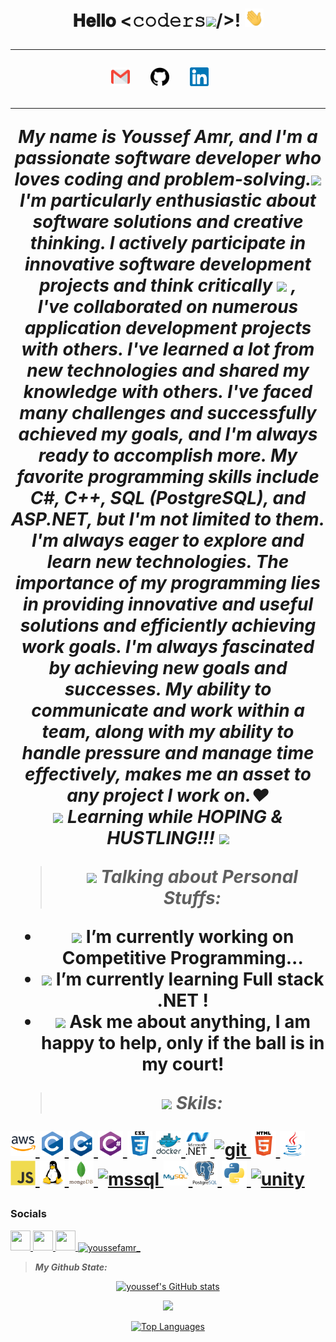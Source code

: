 <h1 align="center">𝐇𝐞𝐥𝐥𝐨 <𝚌𝚘𝚍𝚎𝚛𝚜<img src="https://github.com/TheDudeThatCode/TheDudeThatCode/blob/master/Assets/Earth.gif" width="24px">/>! <img src="https://raw.githubusercontent.com/ABSphreak/ABSphreak/master/gifs/Hi.gif" width="30px">
<hr>
<p align="center">
 <a href="yamr0174@gmail.com"><img src="https://github.com/deut-erium/deut-erium/blob/master/assets/gmail.svg" width="30px" alt="mail"></a> &nbsp; &nbsp;
   <a href="https://github.com/youssef-19"><img src="https://github.com/deut-erium/deut-erium/blob/master/assets/github.svg" width="30px" alt="mail"></a> &nbsp; &nbsp;
  <a href="https://www.linkedin.com/in/%F0%9D%90%98%F0%9D%90%A8%F0%9D%90%AE%F0%9D%90%AC%F0%9D%90%AC%F0%9D%90%9E%F0%9D%90%9F-%F0%9D%90%80%F0%9D%90%A6%F0%9D%90%AB-5b7812240/"><img src="https://github.com/deut-erium/deut-erium/blob/master/assets/linkedin.svg" width="30px" alt="LinkedIn"></a> &nbsp; &nbsp;
</p>
 <hr>
<p align="center">
  <em>
    My name is Youssef Amr, and I'm a passionate software developer who loves coding and problem-solving.<img src="https://github.com/TheDudeThatCode/TheDudeThatCode/blob/master/Assets/Developer.gif" width="30px"> I'm particularly enthusiastic about software solutions and creative thinking. I actively participate in innovative software development projects and think critically&nbsp;<img src="https://github.com/TheDudeThatCode/TheDudeThatCode/blob/master/Assets/Designer.gif" width="36px">&nbsp,<br>I've collaborated on numerous application development projects with others. I've learned a lot from new technologies and shared my knowledge with others. I've faced many challenges and successfully achieved my goals, and I'm always ready to accomplish more.
   My favorite programming skills include C#, C++, SQL (PostgreSQL), and ASP.NET, but I'm not limited to them. I'm always eager to explore and learn new technologies. The importance of my programming lies in providing innovative and useful solutions and efficiently achieving work goals. I'm always fascinated by achieving new goals and successes. My ability to communicate and work within a team, along with my ability to handle pressure and manage time effectively, makes me an asset to any project I work on.♥️
  </em> 
<br>
  <img src="https://media.giphy.com/media/VgCDAzcKvsR6OM0uWg/giphy.gif" width="50" /> <b><i>Learning while HOPING & HUSTLING!!!</i></b> <img src="https://media.giphy.com/media/7j2hfyeVcDtf2/giphy.gif" width="50" />
</p>


> <img src="https://media.giphy.com/media/ObNTw8Uzwy6KQ/giphy.gif" width="30px">&nbsp;***Talking about Personal Stuffs:***
  
- <img src="https://media.giphy.com/media/7TcdtHOCxo3meUvPgj/giphy.gif" width="30px">&nbsp;I’m currently working on Competitive Programming...
- <img src="https://media.giphy.com/media/gicLJtvYJlEh0LSdCl/giphy.gif" width="30px">&nbsp;I’m currently learning Full stack .NET !
- <img src="https://media.giphy.com/media/lleGybkEAdmbVE8cKt/giphy.gif" width="30px">&nbsp;Ask me about anything, I am happy to help, only if the ball is in my court!


  
> <img src="https://github.com/TheDudeThatCode/TheDudeThatCode/blob/master/Assets/Medal.gif" width="30px">&nbsp;***Skils:***
<p align="left"> <a href="https://aws.amazon.com" target="_blank" rel="noreferrer"> <img src="https://raw.githubusercontent.com/devicons/devicon/master/icons/amazonwebservices/amazonwebservices-original-wordmark.svg" alt="aws" width="40" height="40"/> </a> <a href="https://www.cprogramming.com/" target="_blank" rel="noreferrer"> <img src="https://raw.githubusercontent.com/devicons/devicon/master/icons/c/c-original.svg" alt="c" width="40" height="40"/> </a> <a href="https://www.w3schools.com/cpp/" target="_blank" rel="noreferrer"> <img src="https://raw.githubusercontent.com/devicons/devicon/master/icons/cplusplus/cplusplus-original.svg" alt="cplusplus" width="40" height="40"/> </a> <a href="https://www.w3schools.com/cs/" target="_blank" rel="noreferrer"> <img src="https://raw.githubusercontent.com/devicons/devicon/master/icons/csharp/csharp-original.svg" alt="csharp" width="40" height="40"/> </a> <a href="https://www.w3schools.com/css/" target="_blank" rel="noreferrer"> <img src="https://raw.githubusercontent.com/devicons/devicon/master/icons/css3/css3-original-wordmark.svg" alt="css3" width="40" height="40"/> </a> <a href="https://www.docker.com/" target="_blank" rel="noreferrer"> <img src="https://raw.githubusercontent.com/devicons/devicon/master/icons/docker/docker-original-wordmark.svg" alt="docker" width="40" height="40"/> </a> <a href="https://dotnet.microsoft.com/" target="_blank" rel="noreferrer"> <img src="https://raw.githubusercontent.com/devicons/devicon/master/icons/dot-net/dot-net-original-wordmark.svg" alt="dotnet" width="40" height="40"/> </a> <a href="https://git-scm.com/" target="_blank" rel="noreferrer"> <img src="https://www.vectorlogo.zone/logos/git-scm/git-scm-icon.svg" alt="git" width="40" height="40"/> </a> <a href="https://www.w3.org/html/" target="_blank" rel="noreferrer"> <img src="https://raw.githubusercontent.com/devicons/devicon/master/icons/html5/html5-original-wordmark.svg" alt="html5" width="40" height="40"/> </a> <a href="https://www.java.com" target="_blank" rel="noreferrer"> <img src="https://raw.githubusercontent.com/devicons/devicon/master/icons/java/java-original.svg" alt="java" width="40" height="40"/> </a> <a href="https://developer.mozilla.org/en-US/docs/Web/JavaScript" target="_blank" rel="noreferrer"> <img src="https://raw.githubusercontent.com/devicons/devicon/master/icons/javascript/javascript-original.svg" alt="javascript" width="40" height="40"/> </a> <a href="https://www.linux.org/" target="_blank" rel="noreferrer"> <img src="https://raw.githubusercontent.com/devicons/devicon/master/icons/linux/linux-original.svg" alt="linux" width="40" height="40"/> </a> <a href="https://www.mongodb.com/" target="_blank" rel="noreferrer"> <img src="https://raw.githubusercontent.com/devicons/devicon/master/icons/mongodb/mongodb-original-wordmark.svg" alt="mongodb" width="40" height="40"/> </a> <a href="https://www.microsoft.com/en-us/sql-server" target="_blank" rel="noreferrer"> <img src="https://www.svgrepo.com/show/303229/microsoft-sql-server-logo.svg" alt="mssql" width="40" height="40"/> </a> <a href="https://www.mysql.com/" target="_blank" rel="noreferrer"> <img src="https://raw.githubusercontent.com/devicons/devicon/master/icons/mysql/mysql-original-wordmark.svg" alt="mysql" width="40" height="40"/> </a> <a href="https://www.postgresql.org" target="_blank" rel="noreferrer"> <img src="https://raw.githubusercontent.com/devicons/devicon/master/icons/postgresql/postgresql-original-wordmark.svg" alt="postgresql" width="40" height="40"/> </a> <a href="https://www.python.org" target="_blank" rel="noreferrer"> <img src="https://raw.githubusercontent.com/devicons/devicon/master/icons/python/python-original.svg" alt="python" width="40" height="40"/> </a> <a href="https://unity.com/" target="_blank" rel="noreferrer"> <img src="https://www.vectorlogo.zone/logos/unity3d/unity3d-icon.svg" alt="unity" width="40" height="40"/> </a> </p>

### Socials

<p align="left">
<!-- facebook -->
<a href="https://www.facebook.com/profile.php?id=100081860860907&mibextid=ZbWKwL" target="_blank" rel="noreferrer"> <picture> <source media="(prefers-color-scheme: dark)" srcset="https://raw.githubusercontent.com/danielcranney/readme-generator/main/public/icons/socials/facebook.svg" /> <source media="(prefers-color-scheme: light)" srcset="https://raw.githubusercontent.com/danielcranney/readme-generator/main/public/icons/socials/facebook.svg" /> <img src="https://raw.githubusercontent.com/danielcranney/readme-generator/main/public/icons/socials/facebook.svg" width="32" height="32" /> </picture> </a>
 <!--github  -->
<a href="https://github.com/youssef-19" target="_blank" rel="noreferrer"> <picture> <source media="(prefers-color-scheme: dark)" srcset="https://raw.githubusercontent.com/danielcranney/readme-generator/main/public/icons/socials/github-dark.svg" /> <source media="(prefers-color-scheme: light)" srcset="https://raw.githubusercontent.com/danielcranney/readme-generator/main/public/icons/socials/github.svg" /> <img src="https://raw.githubusercontent.com/danielcranney/readme-generator/main/public/icons/socials/github.svg" width="32" height="32" /> </picture> </a> 
<!-- linkedin -->
<a href="https://www.linkedin.com/in/%F0%9D%90%98%F0%9D%90%A8%F0%9D%90%AE%F0%9D%90%AC%F0%9D%90%AC%F0%9D%90%9E%F0%9D%90%9F-%F0%9D%90%80%F0%9D%90%A6%F0%9D%90%AB-5b7812240/" target="_blank" rel="noreferrer"> <picture> <source media="(prefers-color-scheme: dark)" srcset="https://raw.githubusercontent.com/danielcranney/readme-generator/main/public/icons/socials/linkedin.svg" /> <source media="(prefers-color-scheme: light)" srcset="https://raw.githubusercontent.com/danielcranney/readme-generator/main/public/icons/socials/linkedin.svg" /> <img src="https://raw.githubusercontent.com/danielcranney/readme-generator/main/public/icons/socials/linkedin.svg" width="32" height="32" /> </picture> 
<!--Codeforces-->
<a href="https://codeforces.com/profile/youssefamr_" target="blank"><img align="center" src="https://raw.githubusercontent.com/rahuldkjain/github-profile-readme-generator/master/src/images/icons/Social/codeforces.svg" alt="youssefamr_" height="30" width="40" /></a>
</p>


> ***My Github State:***

<div align="center">
<a href="https://github.com/youssef-19"><img src="https://github-readme-stats.vercel.app/api?username=youssef-19&show_icons=true&hide=issues,&count_private=true&title_color=0080FF&text_color=2E9AFE&bg_color=000000&hide_border=true&icon_color=ffbb00&show_icons=true" alt="youssef's GitHub stats"/></a>
 
 
<a href="https://github.com/youssef-19"><img
src="https://github-readme-streak-stats.herokuapp.com/?user=youssef-19&stroke=2E9AFE&background=000000&ring=0B0B61&fire=0080FF&currStreakNum=0080FF&currStreakLabel=0080FF&sideNums=0080FF&sideLabels=2E9AFE&dates=2E9AFE&hide_border=true" /></a>



<a href="https://github.com/youssef-19" align="left">
<img src="https://github-readme-stats.vercel.app/api/top-langs/?username=youssef-19&langs_count=5&title_color=0080FF&text_color=2E9AFE&icon_color=D8D8D8&bg_color=000000&hide_border=true&locale=en&custom_title=Top%20%Languages" alt="Top Languages" /></a>


